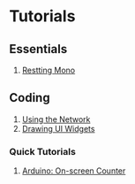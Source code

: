 # Tutorials

## Essentials

 1. [Restting Mono](resetting_mono.md)


## Coding

 1. [Using the Network](using_the_network.md)
 1. [Drawing UI Widgets](drawing_ui_elements.md)

### Quick Tutorials
 
 1. [Arduino: On-screen Counter](ard_count_var.md)
 
 